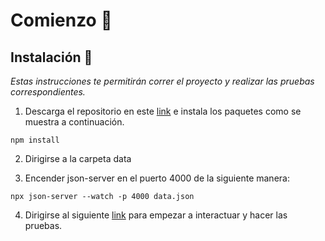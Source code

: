 # Comienzo 🚀

## Instalación 🔧

_Estas instrucciones te permitirán correr el proyecto y realizar las pruebas correspondientes._

1. Descarga el repositorio en este [link](https://github.com/jimalaros/btg) e instala los paquetes como se muestra a continuación.

```
npm install
```

2. Dirigirse a la carpeta data

3. Encender json-server en el puerto 4000 de la siguiente manera:

```
npx json-server --watch -p 4000 data.json
```

4. Dirigirse al siguiente [link](http://127.0.0.1:5500/index.html) para empezar a interactuar y hacer las pruebas.